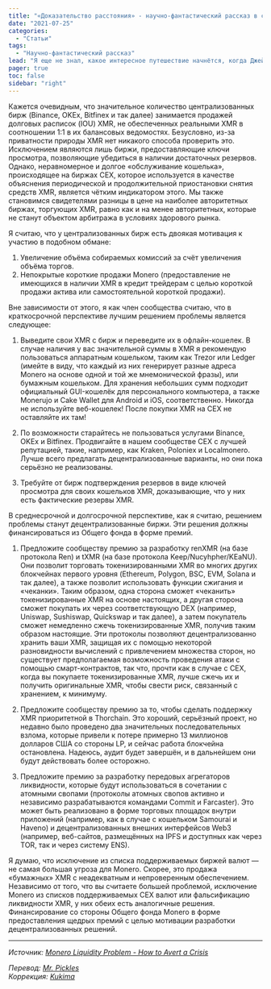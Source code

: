 ```yaml
---
title: "«Доказательство расстояния» - научно-фантастический рассказ в стиле Monero"
date: "2021-07-25"
categories:
  - "Статьи"
tags:
  - "Научно-фантастический рассказ"
lead: "Я еще не знал, какое интересное путешествие начнётся, когда Джейсон впервые связался со мной около года назад."
pager: true
toc: false
sidebar: "right"
---
```


Кажется очевидным, что значительное количество централизованных бирж (Binance, OKEx, Bitfinex и так далее) занимается продажей долговых расписок (IOU) XMR, не обеспеченных реальными XMR в соотношении 1:1 в их балансовых ведомостях. Безусловно, из-за приватности природы XMR нет никакого способа проверить это. Исключением являются лишь биржи, предоставляющие ключи просмотра, позволяющие убедиться в наличии достаточных резервов. Однако, неравномерное и долгое «обслуживание кошелька», происходящее на биржах CEX, которое используется в качестве объяснения периодической и продолжительной приостановки снятия средств XMR, является чётким индикатором этого. Мы также становимся свидетелями разницы в цене на наиболее авторитетных биржах, торгующих XMR, равно как и на менее авторитетных, которые не станут объектом арбитража в условиях здорового рынка.

Я считаю, что у централизованных бирж есть двоякая мотивация к участию в подобном обмане:

1. Увеличение объёма собираемых комиссий за счёт увеличения объёма торгов.
2. Непокрытые короткие продажи Monero (предоставление не имеющихся в наличии XMR в кредит трейдерам с целью короткой продажи актива или самостоятельной короткой продажи).

Вне зависимости от этого, я как член сообщества считаю, что в краткосрочной перспективе лучшим решением проблемы является следующее:

1. Выведите свои XMR с бирж и переведите их в офлайн-кошелек. В случае наличия у вас значительной суммы в XMR я рекомендую пользоваться аппаратным кошельком, таким как Trezor или Ledger (имейте в виду, что каждый из них генерирует разные адреса Monero на основе одной и той же мнемонической фразы), или бумажным кошельком. Для хранения небольших сумм подходит официальный GUI-кошелёк для персонального компьютера, а также Monerujo и Cake Wallet для Android и iOS, соответственно. Никогда не используйте веб-кошелек! После покупки XMR на CEX не оставляйте их там!

2. По возможности старайтесь не пользоваться услугами Binance, OKEx и Bitfinex. Продвигайте в нашем сообществе CEX с лучшей репутацией, такие, например, как Kraken, Poloniex и Localmonero. Лучше всего предлагать децентрализованные варианты, но они пока серьёзно не реализованы.

3. Требуйте от бирж подтверждения резервов в виде ключей просмотра для своих кошельков XMR, доказывающие, что у них есть фактические резервы XMR.

В среднесрочной и долгосрочной перспективе, как я считаю, решением проблемы станут децентрализованные биржи. Эти решения должны финансироваться из Общего фонда в форме премий.

1. Предложите сообществу премию за разработку renXMR (на базе протокола Ren) и tXMR (на базе протокола Keep/Nucyhpher/KEaNU). Они позволит торговать токенизированными XMR во многих других блокчейнах первого уровня (Ethereum, Polygon, BSC, EVM, Solana и так далее), а также позволит использовать функции сжигания и «чеканки». Таким образом, одна сторона сможет «чеканить» токенизированные XMR на основе настоящих, а другая сторона сможет покупать их через соответствующую DEX (например, Uniswap, Sushiswap, Quickswap и так далее), а затем покупатель сможет немедленно сжечь токенизированные XMR, получив таким образом настоящие. Эти протоколы позволяют децентрализованно хранить ваши XMR, защищая их с помощью некоторой разновидности вычислений с привлечением множества сторон, но существует предполагаемая возможность проведения атаки с помощью смарт-контрактов, так что, прочти как в случае с CEX, когда вы покупаете токенизированные XMR, лучше сжечь их и получить оригинальные XMR, чтобы свести риск, связанный с хранением, к минимуму.

2. Предложите сообществу премию за то, чтобы сделать поддержку XMR приоритетной в Thorchain. Это хороший, серьёзный проект, но недавно было проведено два значительных последовательных взлома, которые привели к потере примерно 13 миллионов долларов США со стороны LP, и сейчас работа блокчейна остановлена. Надеюсь, аудит будет завершён, и в дальнейшем они будут действовать более осторожно.

3. Предложите премию за разработку передовых агрегаторов ликвидности, которые будут использоваться в сочетании с атомными свопами (протоколы атомных свопов активно и независимо разрабатываются командами Commit и Farcaster). Это может быть реализовано в форме торговых площадок внутри приложений (например, как в случае с кошельком Samourai и Haveno) и децентрализованных внешних интерфейсов Web3 (например, веб-сайтов, размещённых на IPFS и доступных как через TOR, так и через систему ENS).

Я думаю, что исключение из списка поддерживаемых биржей валют — не самая большая угроза для Monero. Скорее, это продажа «бумажных» XMR с неадекватным и непроверенным обеспечением. Независимо от того, что вы считаете большей проблемой, исключение Monero из списков поддерживаемых CEX валют или фальсификацию ликвидности XMR, у них обеих есть аналогичные решения. Финансирование со стороны Общего фонда Monero в форме предоставления щедрых премий с целью мотивации разработки децентрализованных решений.

---

_Источник: [Monero Liquidity Problem - How to Avert a Crisis](https://www.reddit.com/r/Monero/comments/org7v7/monero_liquidity_problem_how_to_avert_a_crisis/)_

_Перевод: [Mr. Pickles](https://t.me/v1docq47)_  
_Коррекция: [Kukima](https://t.me/Kukima)_
